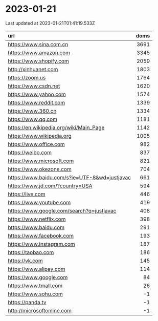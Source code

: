 # 2023-01-21

<!-- BEGIN -->
Last updated at 2023-01-21T01:41:19.533Z

url | doms
:- | -:
https://www.sina.com.cn | 3691
https://www.amazon.com | 3345
https://www.shopify.com | 2059
http://xinhuanet.com | 1803
https://zoom.us | 1764
https://www.csdn.net | 1620
https://www.yahoo.com | 1574
https://www.reddit.com | 1339
https://www.360.cn | 1334
https://www.qq.com | 1181
https://en.wikipedia.org/wiki/Main_Page | 1142
https://www.wikipedia.org | 1005
https://www.office.com | 982
https://weibo.com | 837
https://www.microsoft.com | 821
https://www.okezone.com | 704
https://www.baidu.com/s?ie=UTF-8&wd=justjavac | 661
https://www.jd.com/?country=USA | 594
https://live.com | 446
https://www.youtube.com | 419
https://www.google.com/search?q=justjavac | 408
https://www.netflix.com | 398
https://www.baidu.com | 291
https://www.facebook.com | 193
https://www.instagram.com | 187
https://taobao.com | 186
https://vk.com | 145
https://www.alipay.com | 114
https://www.google.com | 84
https://www.tmall.com | 26
https://www.sohu.com | -1
https://panda.tv | -1
http://microsoftonline.com | -1
<!-- END -->
